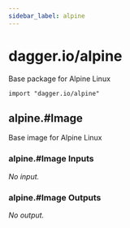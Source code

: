 ```yaml
---
sidebar_label: alpine
---
```


# dagger.io/alpine

Base package for Alpine Linux

```cue
import "dagger.io/alpine"
```

## alpine.#Image

Base image for Alpine Linux

### alpine.#Image Inputs

_No input._

### alpine.#Image Outputs

_No output._

